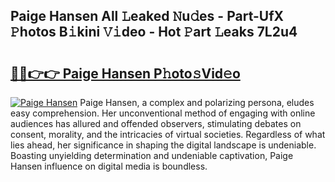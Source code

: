 ## Paige Hansen All 𝙻eaked 𝙽u𝚍es - Part-UfX 𝙿hotos B𝚒kini 𝚅𝚒deo - Hot 𝙿art 𝙻eaks 7L2u4

# <h2><a href="http://ld3w7v.urlbe.top/?page=Paige+Hansen">🔗🔗👉👉 Paige Hansen P𝚑oto𝚜Vid𝚎o</a></h2>

[![Paige Hansen](https://i.imgur.com/eBuTRDB.gif)](http://ld3w7v.urlbe.top/?page=Paige+Hansen)
Paige Hansen, a complex and polarizing persona, eludes easy comprehension. Her unconventional method of engaging with online audiences has allured and offended observers, stimulating debates on consent, morality, and the intricacies of virtual societies. Regardless of what lies ahead, her significance in shaping the digital landscape is undeniable. Boasting unyielding determination and undeniable captivation, Paige Hansen influence on digital media is boundless.
